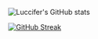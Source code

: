 ![Luccifer's GitHub stats](https://github-readme-stats.vercel.app/api?username=Luccifer&theme=radical&show=reviews,discussions_started,discussions_answered,prs_merged,prs_merged_percentage)

[![GitHub Streak](https://github-readme-streak-stats.herokuapp.com?user=&theme=dark)](https://git.io/streak-stats)
